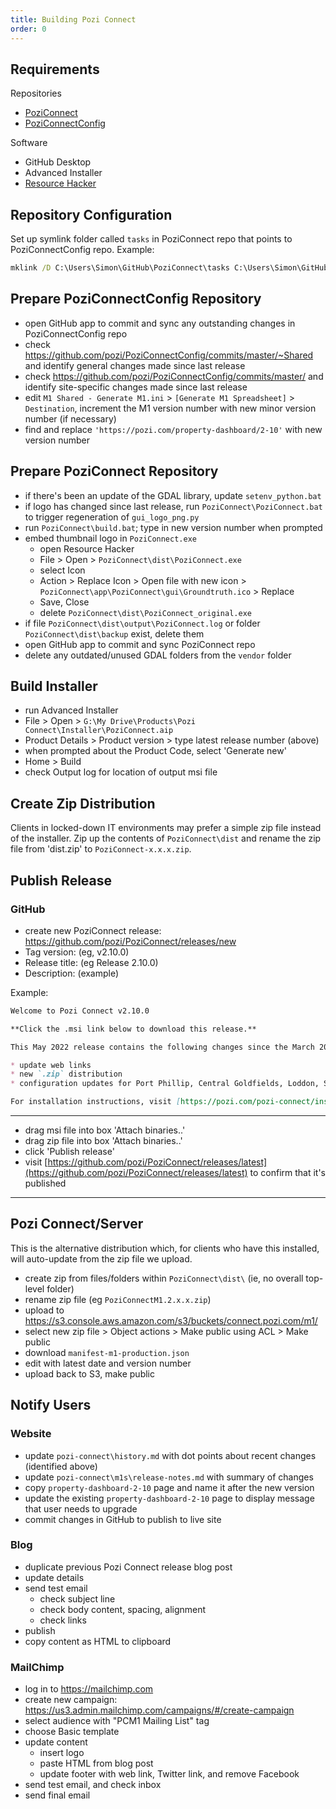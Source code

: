 ```yaml
---
title: Building Pozi Connect
order: 0
---
```


## Requirements

Repositories
* [PoziConnect](https://github.com/pozi/PoziConnect)
* [PoziConnectConfig](https://github.com/pozi/PoziConnectConfig)

Software
* GitHub Desktop
* Advanced Installer
* [Resource Hacker](http://angusj.com/resourcehacker/)

## Repository Configuration

Set up symlink folder called `tasks` in PoziConnect repo that points to PoziConnectConfig repo. Example:

```bat
mklink /D C:\Users\Simon\GitHub\PoziConnect\tasks C:\Users\Simon\GitHub\PoziConnectConfig
```

## Prepare PoziConnectConfig Repository

* open GitHub app to commit and sync any outstanding changes in PoziConnectConfig repo
* check https://github.com/pozi/PoziConnectConfig/commits/master/~Shared and identify general changes made since last release
* check https://github.com/pozi/PoziConnectConfig/commits/master/ and identify site-specific changes made since last release
* edit `M1 Shared - Generate M1.ini` > `[Generate M1 Spreadsheet]` > `Destination`, increment the M1 version number with new minor version number (if necessary)
* find and replace `'https://pozi.com/property-dashboard/2-10'` with new version number

## Prepare PoziConnect Repository

* if there's been an update of the GDAL library, update `setenv_python.bat`
* if logo has changed since last release, run `PoziConnect\PoziConnect.bat` to trigger regeneration of `gui_logo_png.py`
* run `PoziConnect\build.bat`; type in new version number when prompted
* embed thumbnail logo in `PoziConnect.exe`
  * open Resource Hacker
  * File > Open > `PoziConnect\dist\PoziConnect.exe`
  * select Icon
  * Action > Replace Icon > Open file with new icon > `PoziConnect\app\PoziConnect\gui\Groundtruth.ico` > Replace
  * Save, Close
  * delete `PoziConnect\dist\PoziConnect_original.exe`
* if file `PoziConnect\dist\output\PoziConnect.log` or folder `PoziConnect\dist\backup` exist, delete them
* open GitHub app to commit and sync PoziConnect repo
* delete any outdated/unused GDAL folders from the `vendor` folder

## Build Installer

* run Advanced Installer
* File > Open > `G:\My Drive\Products\Pozi Connect\Installer\PoziConnect.aip`
* Product Details > Product version > type latest release number (above)
* when prompted about the Product Code, select 'Generate new'
* Home > Build
* check Output log for location of output msi file

## Create Zip Distribution

Clients in locked-down IT environments may prefer a simple zip file instead of the installer. Zip up the contents of `PoziConnect\dist` and rename the zip file from 'dist.zip' to `PoziConnect-x.x.x.zip`.

## Publish Release

### GitHub

* create new PoziConnect release: https://github.com/pozi/PoziConnect/releases/new
* Tag version: (eg, v2.10.0)
* Release title: (eg Release 2.10.0)
* Description: (example)

Example:

```md
Welcome to Pozi Connect v2.10.0

**Click the .msi link below to download this release.**

This May 2022 release contains the following changes since the March 2022 (v2.9.3) release:

* update web links
* new `.zip` distribution
* configuration updates for Port Phillip, Central Goldfields, Loddon, Strathbogie

For installation instructions, visit [https://pozi.com/pozi-connect/installation/](https://pozi.com/pozi-connect/installation/).
```

---

* drag msi file into box 'Attach binaries..'
* drag zip file into box 'Attach binaries..'
* click 'Publish release'
* visit [https://github.com/pozi/PoziConnect/releases/latest](https://github.com/pozi/PoziConnect/releases/latest) to confirm that it's published

---

## Pozi Connect/Server

This is the alternative distribution which, for clients who have this installed, will auto-update from the zip file we upload.

* create zip from files/folders within `PoziConnect\dist\` (ie, no overall top-level folder)
* rename zip file (eg `PoziConnectM1.2.x.x.zip`)
* upload to https://s3.console.aws.amazon.com/s3/buckets/connect.pozi.com/m1/
* select new zip file > Object actions > Make public using ACL > Make public
* download `manifest-m1-production.json`
* edit with latest date and version number
* upload back to S3, make public

## Notify Users

### Website

* update `pozi-connect\history.md` with dot points about recent changes (identified above)
* update `pozi-connect\m1s\release-notes.md` with summary of changes
* copy `property-dashboard-2-10` page and name it after the new version
* update the existing `property-dashboard-2-10` page to display message that user needs to upgrade
* commit changes in GitHub to publish to live site

### Blog

* duplicate previous Pozi Connect release blog post
* update details
* send test email
  * check subject line
  * check body content, spacing, alignment
  * check links
* publish
* copy content as HTML to clipboard

### MailChimp

* log in to https://mailchimp.com
* create new campaign: https://us3.admin.mailchimp.com/campaigns/#/create-campaign
* select audience with "PCM1 Mailing List" tag
* choose Basic template
* update content
  * insert logo
  * paste HTML from blog post
  * update footer with web link, Twitter link, and remove Facebook
* send test email, and check inbox
* send final email
